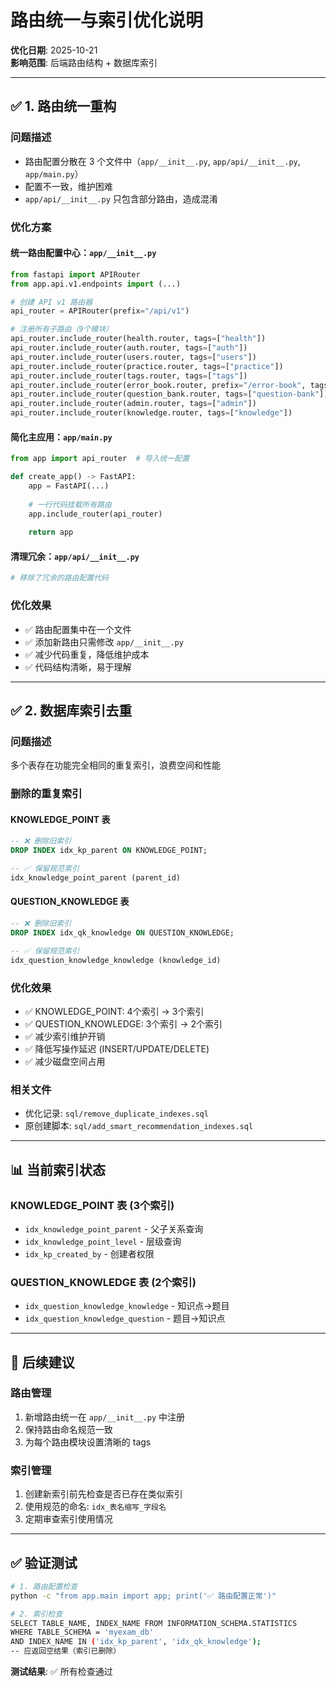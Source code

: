 # 路由统一与索引优化说明

**优化日期**: 2025-10-21  
**影响范围**: 后端路由结构 + 数据库索引

---

## ✅ 1. 路由统一重构

### 问题描述
- 路由配置分散在 3 个文件中（`app/__init__.py`, `app/api/__init__.py`, `app/main.py`）
- 配置不一致，维护困难
- `app/api/__init__.py` 只包含部分路由，造成混淆

### 优化方案

#### 统一路由配置中心：`app/__init__.py`
```python
from fastapi import APIRouter
from app.api.v1.endpoints import (...)

# 创建 API v1 路由器
api_router = APIRouter(prefix="/api/v1")

# 注册所有子路由（9个模块）
api_router.include_router(health.router, tags=["health"])
api_router.include_router(auth.router, tags=["auth"])
api_router.include_router(users.router, tags=["users"])
api_router.include_router(practice.router, tags=["practice"])
api_router.include_router(tags.router, tags=["tags"])
api_router.include_router(error_book.router, prefix="/error-book", tags=["error-book"])
api_router.include_router(question_bank.router, tags=["question-bank"])
api_router.include_router(admin.router, tags=["admin"])
api_router.include_router(knowledge.router, tags=["knowledge"])
```

#### 简化主应用：`app/main.py`
```python
from app import api_router  # 导入统一配置

def create_app() -> FastAPI:
    app = FastAPI(...)
    
    # 一行代码挂载所有路由
    app.include_router(api_router)
    
    return app
```

#### 清理冗余：`app/api/__init__.py`
```python
# 移除了冗余的路由配置代码
```

### 优化效果
- ✅ 路由配置集中在一个文件
- ✅ 添加新路由只需修改 `app/__init__.py`
- ✅ 减少代码重复，降低维护成本
- ✅ 代码结构清晰，易于理解

---

## ✅ 2. 数据库索引去重

### 问题描述
多个表存在功能完全相同的重复索引，浪费空间和性能

### 删除的重复索引

#### KNOWLEDGE_POINT 表
```sql
-- ❌ 删除旧索引
DROP INDEX idx_kp_parent ON KNOWLEDGE_POINT;

-- ✅ 保留规范索引
idx_knowledge_point_parent (parent_id)
```

#### QUESTION_KNOWLEDGE 表
```sql
-- ❌ 删除旧索引
DROP INDEX idx_qk_knowledge ON QUESTION_KNOWLEDGE;

-- ✅ 保留规范索引
idx_question_knowledge_knowledge (knowledge_id)
```

### 优化效果
- ✅ KNOWLEDGE_POINT: 4个索引 → 3个索引
- ✅ QUESTION_KNOWLEDGE: 3个索引 → 2个索引
- ✅ 减少索引维护开销
- ✅ 降低写操作延迟 (INSERT/UPDATE/DELETE)
- ✅ 减少磁盘空间占用

### 相关文件
- 优化记录: `sql/remove_duplicate_indexes.sql`
- 原创建脚本: `sql/add_smart_recommendation_indexes.sql`

---

## 📊 当前索引状态

### KNOWLEDGE_POINT 表 (3个索引)
- `idx_knowledge_point_parent` - 父子关系查询
- `idx_knowledge_point_level` - 层级查询  
- `idx_kp_created_by` - 创建者权限

### QUESTION_KNOWLEDGE 表 (2个索引)
- `idx_question_knowledge_knowledge` - 知识点→题目
- `idx_question_knowledge_question` - 题目→知识点

---

## 🎯 后续建议

### 路由管理
1. 新增路由统一在 `app/__init__.py` 中注册
2. 保持路由命名规范一致
3. 为每个路由模块设置清晰的 tags

### 索引管理
1. 创建新索引前先检查是否已存在类似索引
2. 使用规范的命名: `idx_表名缩写_字段名`
3. 定期审查索引使用情况

---

## ✅ 验证测试

```bash
# 1. 路由配置检查
python -c "from app.main import app; print('✅ 路由配置正常')"

# 2. 索引检查
SELECT TABLE_NAME, INDEX_NAME FROM INFORMATION_SCHEMA.STATISTICS 
WHERE TABLE_SCHEMA = 'myexam_db' 
AND INDEX_NAME IN ('idx_kp_parent', 'idx_qk_knowledge');
-- 应返回空结果（索引已删除）
```

**测试结果**: ✅ 所有检查通过

